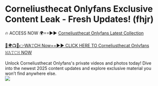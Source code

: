 # Corneliusthecat Onlyfans Exclusive Content Leak - Fresh Updates! (fhjr)

🔥 ACCESS NOW 🌍==►► <a href="https://tinyurl.com/kvy9nzfs" rel="nofollow">Corneliusthecat Onlyfans Latest Collection</a>
<br><br>
[🔴🌍📺📱👉WA𝚃CH Now==►► CLICK HERE TO Corneliusthecat Onlyfans 𝚆𝙰𝚃𝙲𝙷 NOW](https://tinyurl.com/kvy9nzfs)
<br><br>
Unlock Corneliusthecat Onlyfans's private videos and photos today! Dive into the newest 2025 content updates and explore exclusive material you won’t find anywhere else.
<br>
<a href="https://tinyurl.com/kvy9nzfs" rel="nofollow" data-target="animated-image.originalLink"><img src="https://camo.githubusercontent.com/8a4f000d20f83aca3bf7ec5f350d767afa0574a8a352519fd8cfa583a6f93a33/68747470733a2f2f692e696d6775722e636f6d2f644a486b345a712e676966" data-canonical-src="https://i.imgur.com/dJHk4Zq.gif" style="max-width: 100%; display: inline-block;" data-target="animated-image.originalImage"></a>
<br>
